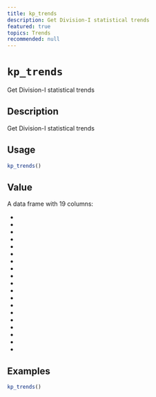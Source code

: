 ```yaml
---
title: kp_trends
description: Get Division-I statistical trends
featured: true
topics: Trends
recommended: null
---
```

# `kp_trends`

Get Division-I statistical trends


## Description

Get Division-I statistical trends


## Usage

```r
kp_trends()
```


## Value

A data frame with 19 columns:
  

*   

*   

*   

*   

*   

*   

*   

*   

*   

*   

*   

*   

*   

*   

*   

*   

*   

*   

*


## Examples

```r
kp_trends()
```


